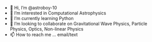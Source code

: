 - 👋 Hi, I’m @astroboy-10
- 👀 I’m interested in Computational Astrophysics
- 🌱 I’m currently learning Python
- 💞️ I’m looking to collaborate on Gravitational Wave Physics, Particle Physics, Optics, Non-linear Physics
- 📫 How to reach me ... email/text

<!---
astroboy-10/astroboy-10 is a ✨ special ✨ repository because its `README.md` (this file) appears on your GitHub profile.
You can click the Preview link to take a look at your changes.
--->
